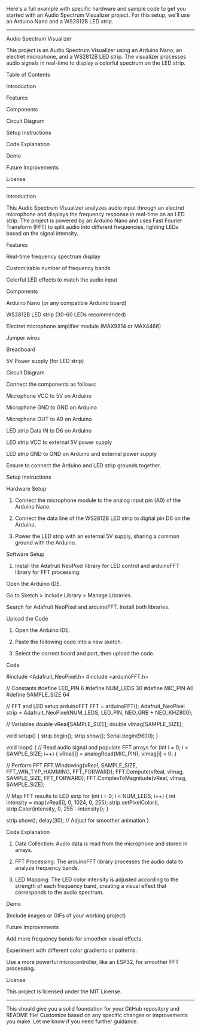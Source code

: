 Here's a full example with specific hardware and sample code to get you started with an Audio Spectrum Visualizer project. For this setup, we'll use an Arduino Nano and a WS2812B LED strip.


---

Audio Spectrum Visualizer

This project is an Audio Spectrum Visualizer using an Arduino Nano, an electret microphone, and a WS2812B LED strip. The visualizer processes audio signals in real-time to display a colorful spectrum on the LED strip.

Table of Contents

Introduction

Features

Components

Circuit Diagram

Setup Instructions

Code Explanation

Demo

Future Improvements

License



---

Introduction

This Audio Spectrum Visualizer analyzes audio input through an electret microphone and displays the frequency response in real-time on an LED strip. The project is powered by an Arduino Nano and uses Fast Fourier Transform (FFT) to split audio into different frequencies, lighting LEDs based on the signal intensity.

Features

Real-time frequency spectrum display

Customizable number of frequency bands

Colorful LED effects to match the audio input


Components

Arduino Nano (or any compatible Arduino board)

WS2812B LED strip (30-60 LEDs recommended)

Electret microphone amplifier module (MAX9814 or MAX4466)

Jumper wires

Breadboard

5V Power supply (for LED strip)


Circuit Diagram

Connect the components as follows:

Microphone VCC to 5V on Arduino

Microphone GND to GND on Arduino

Microphone OUT to A0 on Arduino

LED strip Data IN to D6 on Arduino

LED strip VCC to external 5V power supply

LED strip GND to GND on Arduino and external power supply


Ensure to connect the Arduino and LED strip grounds together.

Setup Instructions

Hardware Setup

1. Connect the microphone module to the analog input pin (A0) of the Arduino Nano.


2. Connect the data line of the WS2812B LED strip to digital pin D6 on the Arduino.


3. Power the LED strip with an external 5V supply, sharing a common ground with the Arduino.



Software Setup

1. Install the Adafruit NeoPixel library for LED control and arduinoFFT library for FFT processing:

Open the Arduino IDE.

Go to Sketch > Include Library > Manage Libraries.

Search for Adafruit NeoPixel and arduinoFFT. Install both libraries.




Upload the Code

1. Open the Arduino IDE.


2. Paste the following code into a new sketch.


3. Select the correct board and port, then upload the code.



Code

#include <Adafruit_NeoPixel.h>
#include <arduinoFFT.h>

// Constants
#define LED_PIN 6
#define NUM_LEDS 30
#define MIC_PIN A0
#define SAMPLE_SIZE 64

// FFT and LED setup
arduinoFFT FFT = arduinoFFT();
Adafruit_NeoPixel strip = Adafruit_NeoPixel(NUM_LEDS, LED_PIN, NEO_GRB + NEO_KHZ800);

// Variables
double vReal[SAMPLE_SIZE];
double vImag[SAMPLE_SIZE];

void setup() {
  strip.begin();
  strip.show();
  Serial.begin(9600);
}

void loop() {
  // Read audio signal and populate FFT arrays
  for (int i = 0; i < SAMPLE_SIZE; i++) {
    vReal[i] = analogRead(MIC_PIN);
    vImag[i] = 0;
  }
  
  // Perform FFT
  FFT.Windowing(vReal, SAMPLE_SIZE, FFT_WIN_TYP_HAMMING, FFT_FORWARD);
  FFT.Compute(vReal, vImag, SAMPLE_SIZE, FFT_FORWARD);
  FFT.ComplexToMagnitude(vReal, vImag, SAMPLE_SIZE);

  // Map FFT results to LED strip
  for (int i = 0; i < NUM_LEDS; i++) {
    int intensity = map(vReal[i], 0, 1024, 0, 255);
    strip.setPixelColor(i, strip.Color(intensity, 0, 255 - intensity));
  }
  
  strip.show();
  delay(30);  // Adjust for smoother animation
}

Code Explanation

1. Data Collection: Audio data is read from the microphone and stored in arrays.


2. FFT Processing: The arduinoFFT library processes the audio data to analyze frequency bands.


3. LED Mapping: The LED color intensity is adjusted according to the strength of each frequency band, creating a visual effect that corresponds to the audio spectrum.



Demo

(Include images or GIFs of your working project)

Future Improvements

Add more frequency bands for smoother visual effects.

Experiment with different color gradients or patterns.

Use a more powerful microcontroller, like an ESP32, for smoother FFT processing.


License

This project is licensed under the MIT License.


---

This should give you a solid foundation for your GitHub repository and README file! Customize based on any specific changes or improvements you make. Let me know if you need further guidance.
